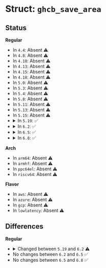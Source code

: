 # Struct: <code>ghcb_save_area</code>

## Status
<b>Regular</b>
<ul>
<li>
In <code>4.4</code>: Absent ⚠️
</li>
<li>
In <code>4.8</code>: Absent ⚠️
</li>
<li>
In <code>4.10</code>: Absent ⚠️
</li>
<li>
In <code>4.13</code>: Absent ⚠️
</li>
<li>
In <code>4.15</code>: Absent ⚠️
</li>
<li>
In <code>4.18</code>: Absent ⚠️
</li>
<li>
In <code>5.0</code>: Absent ⚠️
</li>
<li>
In <code>5.3</code>: Absent ⚠️
</li>
<li>
In <code>5.4</code>: Absent ⚠️
</li>
<li>
In <code>5.8</code>: Absent ⚠️
</li>
<li>
In <code>5.11</code>: Absent ⚠️
</li>
<li>
In <code>5.13</code>: Absent ⚠️
</li>
<li>
In <code>5.15</code>: Absent ⚠️
</li>
<li>
<details>
<summary>In <code>5.19</code>: ✅</summary>

```c
struct ghcb_save_area {
    u8 reserved_1[203];
    u8 cpl;
    u8 reserved_2[116];
    u64 xss;
    u8 reserved_3[24];
    u64 dr7;
    u8 reserved_4[16];
    u64 rip;
    u8 reserved_5[88];
    u64 rsp;
    u8 reserved_6[24];
    u64 rax;
    u8 reserved_7[264];
    u64 rcx;
    u64 rdx;
    u64 rbx;
    u8 reserved_8[8];
    u64 rbp;
    u64 rsi;
    u64 rdi;
    u64 r8;
    u64 r9;
    u64 r10;
    u64 r11;
    u64 r12;
    u64 r13;
    u64 r14;
    u64 r15;
    u8 reserved_9[16];
    u64 sw_exit_code;
    u64 sw_exit_info_1;
    u64 sw_exit_info_2;
    u64 sw_scratch;
    u8 reserved_10[56];
    u64 xcr0;
    u8 valid_bitmap[16];
    u64 x87_state_gpa;
};
```
</details>
</li>
<li>
<details>
<summary>In <code>6.2</code>: ✅</summary>

```c
struct ghcb_save_area {
    u8 reserved_0x0[203];
    u8 cpl;
    u8 reserved_0xcc[116];
    u64 xss;
    u8 reserved_0x148[24];
    u64 dr7;
    u8 reserved_0x168[16];
    u64 rip;
    u8 reserved_0x180[88];
    u64 rsp;
    u8 reserved_0x1e0[24];
    u64 rax;
    u8 reserved_0x200[264];
    u64 rcx;
    u64 rdx;
    u64 rbx;
    u8 reserved_0x320[8];
    u64 rbp;
    u64 rsi;
    u64 rdi;
    u64 r8;
    u64 r9;
    u64 r10;
    u64 r11;
    u64 r12;
    u64 r13;
    u64 r14;
    u64 r15;
    u8 reserved_0x380[16];
    u64 sw_exit_code;
    u64 sw_exit_info_1;
    u64 sw_exit_info_2;
    u64 sw_scratch;
    u8 reserved_0x3b0[56];
    u64 xcr0;
    u8 valid_bitmap[16];
    u64 x87_state_gpa;
};
```
</details>
</li>
<li>
<details>
<summary>In <code>6.5</code>: ✅</summary>

```c
struct ghcb_save_area {
    u8 reserved_0x0[203];
    u8 cpl;
    u8 reserved_0xcc[116];
    u64 xss;
    u8 reserved_0x148[24];
    u64 dr7;
    u8 reserved_0x168[16];
    u64 rip;
    u8 reserved_0x180[88];
    u64 rsp;
    u8 reserved_0x1e0[24];
    u64 rax;
    u8 reserved_0x200[264];
    u64 rcx;
    u64 rdx;
    u64 rbx;
    u8 reserved_0x320[8];
    u64 rbp;
    u64 rsi;
    u64 rdi;
    u64 r8;
    u64 r9;
    u64 r10;
    u64 r11;
    u64 r12;
    u64 r13;
    u64 r14;
    u64 r15;
    u8 reserved_0x380[16];
    u64 sw_exit_code;
    u64 sw_exit_info_1;
    u64 sw_exit_info_2;
    u64 sw_scratch;
    u8 reserved_0x3b0[56];
    u64 xcr0;
    u8 valid_bitmap[16];
    u64 x87_state_gpa;
};
```
</details>
</li>
<li>
<details>
<summary>In <code>6.8</code>: ✅</summary>

```c
struct ghcb_save_area {
    u8 reserved_0x0[203];
    u8 cpl;
    u8 reserved_0xcc[116];
    u64 xss;
    u8 reserved_0x148[24];
    u64 dr7;
    u8 reserved_0x168[16];
    u64 rip;
    u8 reserved_0x180[88];
    u64 rsp;
    u8 reserved_0x1e0[24];
    u64 rax;
    u8 reserved_0x200[264];
    u64 rcx;
    u64 rdx;
    u64 rbx;
    u8 reserved_0x320[8];
    u64 rbp;
    u64 rsi;
    u64 rdi;
    u64 r8;
    u64 r9;
    u64 r10;
    u64 r11;
    u64 r12;
    u64 r13;
    u64 r14;
    u64 r15;
    u8 reserved_0x380[16];
    u64 sw_exit_code;
    u64 sw_exit_info_1;
    u64 sw_exit_info_2;
    u64 sw_scratch;
    u8 reserved_0x3b0[56];
    u64 xcr0;
    u8 valid_bitmap[16];
    u64 x87_state_gpa;
};
```
</details>
</li>
</ul>
<b>Arch</b>
<ul>
<li>
In <code>arm64</code>: Absent ⚠️
</li>
<li>
In <code>armhf</code>: Absent ⚠️
</li>
<li>
In <code>ppc64el</code>: Absent ⚠️
</li>
<li>
In <code>riscv64</code>: Absent ⚠️
</li>
</ul>
<b>Flavor</b>
<ul>
<li>
In <code>aws</code>: Absent ⚠️
</li>
<li>
In <code>azure</code>: Absent ⚠️
</li>
<li>
In <code>gcp</code>: Absent ⚠️
</li>
<li>
In <code>lowlatency</code>: Absent ⚠️
</li>
</ul>

## Differences
<b>Regular</b>
<ul>
<li>
<details>
<summary>Changed between <code>5.19</code> and <code>6.2</code> ⚠️</summary>
<ul>
<li>
<b>Field added. </b>
<code>u8 reserved_0x0[203]</code>
</li>
<li>
<b>Field added. </b>
<code>u8 reserved_0xcc[116]</code>
</li>
<li>
<b>Field added. </b>
<code>u8 reserved_0x148[24]</code>
</li>
<li>
<b>Field added. </b>
<code>u8 reserved_0x168[16]</code>
</li>
<li>
<b>Field added. </b>
<code>u8 reserved_0x180[88]</code>
</li>
<li>
<b>Field added. </b>
<code>u8 reserved_0x1e0[24]</code>
</li>
<li>
<b>Field added. </b>
<code>u8 reserved_0x200[264]</code>
</li>
<li>
<b>Field added. </b>
<code>u8 reserved_0x320[8]</code>
</li>
<li>
<b>Field added. </b>
<code>u8 reserved_0x380[16]</code>
</li>
<li>
<b>Field added. </b>
<code>u8 reserved_0x3b0[56]</code>
</li>
<li>
<b>Field removed. </b>
<code>u8 reserved_1[203]</code>
</li>
<li>
<b>Field removed. </b>
<code>u8 reserved_2[116]</code>
</li>
<li>
<b>Field removed. </b>
<code>u8 reserved_3[24]</code>
</li>
<li>
<b>Field removed. </b>
<code>u8 reserved_4[16]</code>
</li>
<li>
<b>Field removed. </b>
<code>u8 reserved_5[88]</code>
</li>
<li>
<b>Field removed. </b>
<code>u8 reserved_6[24]</code>
</li>
<li>
<b>Field removed. </b>
<code>u8 reserved_7[264]</code>
</li>
<li>
<b>Field removed. </b>
<code>u8 reserved_8[8]</code>
</li>
<li>
<b>Field removed. </b>
<code>u8 reserved_9[16]</code>
</li>
<li>
<b>Field removed. </b>
<code>u8 reserved_10[56]</code>
</li>
</ul>
</details>
</li>
<li>
No changes between <code>6.2</code> and <code>6.5</code> ✅
</li>
<li>
No changes between <code>6.5</code> and <code>6.8</code> ✅
</li>
</ul>
